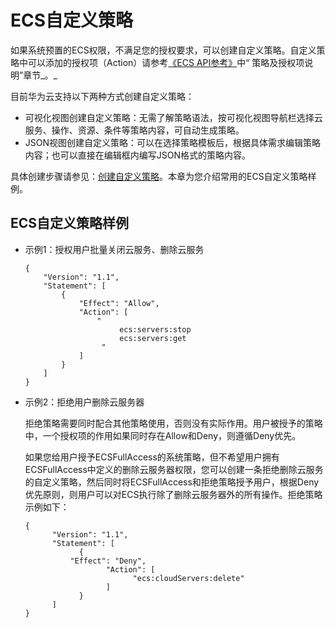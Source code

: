 # ECS自定义策略<a name="ecs_03_0803"></a>

如果系统预置的ECS权限，不满足您的授权要求，可以创建自定义策略。自定义策略中可以添加的授权项（Action）请参考[《ECS API参考》](https://support.huaweicloud.com/api-ecs/zh-cn_topic_0020805967.html)中“ 策略及授权项说明”章节_。_

目前华为云支持以下两种方式创建自定义策略：

-   可视化视图创建自定义策略：无需了解策略语法，按可视化视图导航栏选择云服务、操作、资源、条件等策略内容，可自动生成策略。
-   JSON视图创建自定义策略：可以在选择策略模板后，根据具体需求编辑策略内容；也可以直接在编辑框内编写JSON格式的策略内容。

具体创建步骤请参见：[创建自定义策略](https://support.huaweicloud.com/usermanual-iam/iam_01_0605.html)。本章为您介绍常用的ECS自定义策略样例。

## ECS自定义策略样例<a name="section51981826152017"></a>

-   示例1：授权用户批量关闭云服务、删除云服务

    ```
    { 
        "Version": "1.1", 
        "Statement": [ 
            { 
                "Effect": "Allow", 
                "Action": [ 
                    " 
                         ecs:servers:stop 
                         ecs:servers:get 
                     " 
                ] 
            } 
        ] 
    }
    ```

-   示例2：拒绝用户删除云服务器

    拒绝策略需要同时配合其他策略使用，否则没有实际作用。用户被授予的策略中，一个授权项的作用如果同时存在Allow和Deny，则遵循Deny优先。

    如果您给用户授予ECSFullAccess的系统策略，但不希望用户拥有ECSFullAccess中定义的删除云服务器权限，您可以创建一条拒绝删除云服务的自定义策略，然后同时将ECSFullAccess和拒绝策略授予用户，根据Deny优先原则，则用户可以对ECS执行除了删除云服务器外的所有操作。拒绝策略示例如下：

    ```
    { 
          "Version": "1.1", 
          "Statement": [ 
                { 
    		  "Effect": "Deny", 
                      "Action": [ 
                            "ecs:cloudServers:delete" 
                      ] 
                } 
          ] 
    }
    ```

